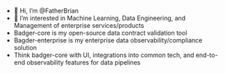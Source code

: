- 👋 Hi, I’m @FatherBrian
- 👀 I’m interested in Machine Learning, Data Engineering, and Management of enterprise services/products
- Badger-core is my open-source data contract validation tool
- Bagder-enterprise is my enterprise data observability/compliance solution
-  Think badger-core with UI, integrations into common tech, and end-to-end observability features for data pipelines
